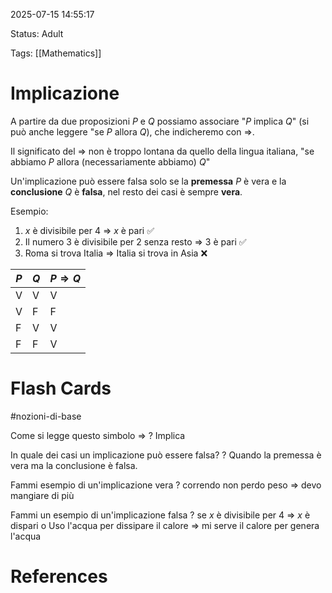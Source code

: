 2025-07-15 14:55:17

Status: Adult

Tags: [[Mathematics]]

# Implicazione

A partire da due proposizioni $P$ e $Q$ possiamo associare "$P$ implica $Q$" (si può anche leggere "se $P$ allora $Q$), che indicheremo con $\Rightarrow$. 

Il significato del $\Rightarrow$ non è troppo lontana da quello della lingua italiana, "se abbiamo $P$ allora (necessariamente abbiamo) $Q$"

Un'implicazione può essere falsa solo se la **premessa** $P$ è vera e la **conclusione** $Q$ è **falsa**, nel resto dei casi è sempre **vera**.

Esempio:

1. $x$ è divisibile per 4 $\Rightarrow$ $x$ è pari ✅
2. Il numero 3 è divisibile per 2 senza resto $\Rightarrow$ 3 è pari ✅
3. Roma si trova Italia $\Rightarrow$ Italia si trova in Asia ❌

| $P$ | $Q$ | $P \Rightarrow Q$ |
| --- | --- | ----------------- |
| V   | V   | V                 |
| V   | F   | F                 |
| F   | V   | V                 |
| F   | F   | V                 |


# Flash Cards
#nozioni-di-base 

Come si legge questo simbolo $\Rightarrow$ 
?
Implica

In quale dei casi un implicazione può essere falsa?
?
Quando la premessa è vera ma la conclusione è falsa.

Fammi esempio di un'implicazione vera
?
correndo non perdo peso $\Rightarrow$ devo mangiare di più

Fammi un esempio di un'implicazione falsa
?
se $x$ è divisibile per 4 $\Rightarrow$ $x$ è dispari
o
Uso l'acqua per dissipare il calore $\Rightarrow$ mi serve il calore per genera l'acqua

# References